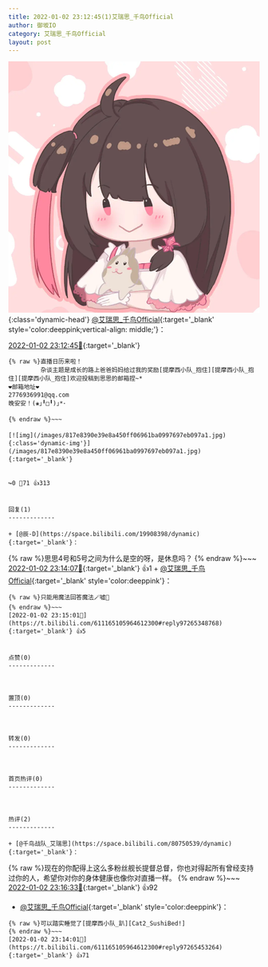 ```yaml
---
title: 2022-01-02 23:12:45(1)艾瑞思_千鸟Official
author: 御坂IO
category: 艾瑞思_千鸟Official
layout: post
---
```


![img](/images/7e08840c56f251de28bdf766b647bd5fe9a5d50a.jpg){:class='dynamic-head'}
[@艾瑞思_千鸟Official](https://space.bilibili.com/1090010845/dynamic){:target='_blank' style='color:deeppink;vertical-align: middle;'}：

[2022-01-02 23:12:45🔗](https://t.bilibili.com/611165105964612300){:target='_blank'}

~~~
{% raw %}直播日历来啦！
         杂谈主题是成长的路上爸爸妈妈给过我的奖励[提摩西小队_抱住][提摩西小队_抱住][提摩西小队_抱住]欢迎投稿到思思的邮箱捏~*
❤︎邮箱地址❤︎
2776936991@qq.com
晚安安！(❀｣╹□╹)｣*･
   
{% endraw %}~~~

[![img](/images/817e8390e39e8a450ff06961ba0997697eb097a1.jpg){:class='dynamic-img'}](/images/817e8390e39e8a450ff06961ba0997697eb097a1.jpg){:target='_blank'}


↪️0 💬71 👍313


回复(1)
-------------

+ [@辰-D](https://space.bilibili.com/19908398/dynamic){:target='_blank'}：
~~~
{% raw %}思思4号和5号之间为什么是空的呀，是休息吗？
{% endraw %}~~~
[2022-01-02 23:14:07🔗](https://t.bilibili.com/611165105964612300#reply97265380592){:target='_blank'} 👍1
    + [@艾瑞思_千鸟Official](https://space.bilibili.com/1090010845/dynamic){:target='_blank' style='color:deeppink'}：
~~~
{% raw %}只能用魔法回答魔法🪄噓🤫
{% endraw %}~~~
[2022-01-02 23:15:01🔗](https://t.bilibili.com/611165105964612300#reply97265348768){:target='_blank'} 👍5


点赞(0)
-------------



置顶(0)
-------------



转发(0)
-------------



首页热评(0)
-------------



热评(2)
-------------

+ [@千鸟战队_艾瑞思](https://space.bilibili.com/80750539/dynamic){:target='_blank'}：
~~~
{% raw %}现在的你配得上这么多粉丝舰长提督总督，你也对得起所有曾经支持过你的人，希望你对你的身体健康也像你对直播一样。
{% endraw %}~~~
[2022-01-02 23:16:33🔗](https://t.bilibili.com/611165105964612300#reply97265700576){:target='_blank'} 👍92
+ [@艾瑞思_千鸟Official](https://space.bilibili.com/1090010845/dynamic){:target='_blank' style='color:deeppink'}：
~~~
{% raw %}可以踏实睡觉了[提摩西小队_趴][Cat2_SushiBed!]
{% endraw %}~~~
[2022-01-02 23:14:01🔗](https://t.bilibili.com/611165105964612300#reply97265453264){:target='_blank'} 👍71


